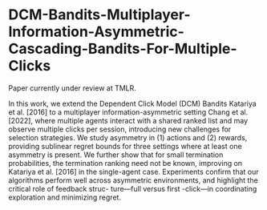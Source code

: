 # DCM-Bandits-Multiplayer-Information-Asymmetric-Cascading-Bandits-For-Multiple-Clicks

Paper currently under review at TMLR.

In this work, we extend the Dependent Click Model (DCM) Bandits Katariya et al. [2016] to a multiplayer information-asymmetric setting Chang et al. [2022], where multiple agents interact with a shared ranked list and may observe multiple clicks per session, introducing new challenges for selection strategies. We study asymmetry in (1) actions and (2) rewards, providing sublinear regret bounds for three settings where at least one asymmetry is present. We further show that for small termination probabilities, the termination ranking need not be known, improving on Katariya et al. [2016] in the single-agent case. Experiments confirm that our algorithms perform well across asymmetric environments, and highlight the critical role of feedback struc- ture—full versus first -click—in coordinating exploration and minimizing regret.
